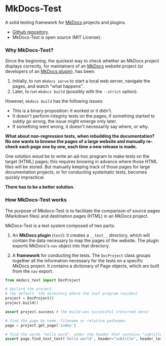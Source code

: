 # MkDocs-Test

A solid testing framework for [MkDocs](https://www.mkdocs.org/) 
projects and plugins.

- [Github repository](https://github.com/fralau/mkdocs-test).
- MkDocs-Test is open source (MIT License).

### Why MkDocs-Test?

Since the beginning, the quickest way to check whether an MkDocs project
displays correctly, for maintainers of 
an [MkDocs](https://www.mkdocs.org/) website project
(or developers of an [MkDocs plugin](https://www.mkdocs.org/dev-guide/plugins/)),
has been:

1. Initially, to run `mkdocs serve` to start a local web server,
   navigate the pages, and watch "what happens".
2. Later, to run `mkdocs build` (possibly with the `--strict` option).


However, `mkdocs build` has the following issues:

- This is a binary proposition: it worked or it didn't.
- It doesn't perform integrity tests on the pages; if something started to
  subtly go wrong, the issue might emerge only later.
- If something went wrong,
  it doesn't necessarily say where, or why.

**What about non-regression tests, when rebuilding the documentation? 
No one wants to browse the pages of a large website
and manually re-check
each page one by one, each time a new release is made.**

One solution woud be to write an ad-hoc program to make tests on
the target (HTML) pages; this requires
knowing in advance where those HTML files will be stored.
But manually keeping 
track of those pages for large documentation projects,
or for conducting systematic tests, becomes
quickly impractical.

**There has to be a better solution.**



### How MkDocs-Test works

The purpose of Mkdocs-Test is to facilitate the comparison of source pages
(Markdown files) and destination pages (HTML) in an MkDocs project.

MkDocs-Test is a test system composed of two parts:

1. An **MkDocs plugin** (`test`): it creates a `__test__` directory, 
  which will contain the data necessary to map the pages of the website.
  The plugin exports MkDocs's `nav` object into that directory.
  

2. A **framework** for conducting the tests. The `DocProject`
  class groups together all the information necessary for the tests on a
  specific MkDocs project.
  It contains a dictionary of Page objects, which are built from the `nav`
  export.

```python
from mkdocs_test import DocProject

# declare the project
# (by default, the directory where the test program resides)
project = DocProject() 
project.build()

assert project.success # the build was successful (returned zero)

# find the page by name, filename or relative pathname:
page = project.get_page('index')

# find the words "hello word", under the header that contains "subtitle"
assert page.find_text_text('hello world', header="subtitle", header_level=2)
```


